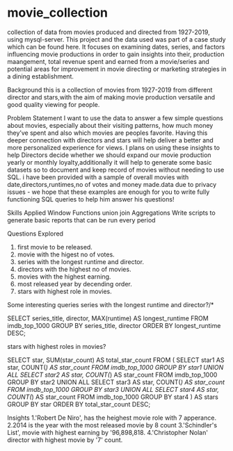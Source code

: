 # movie_collection
collection of data from movies produced and directed from 1927-2019, using mysql-server.
This project and the data used was part of a case study which can be found here. It focuses on examining dates, series, and factors influencing movie productions in order to gain insights into their, production maangement, total revenue spent and earned from a movie/series and potential areas for improvement in movie directing or marketing strategies in a dining establishment.

Background
this is a collection of movies from 1927-2019 from different director and stars,with the aim of making movie production versatile and good quality viewing for people.

Problem Statement
I want to use the data to answer a few simple questions about movies, especially about their visiting patterns, how much money they’ve spent and also which movies are peoples favorite. Having this deeper connection with directors and stars will help  deliver a better and more personalized experience for views.
I plans on using these insights to help Directors decide whether we should expand our movie production yearly or monthly loyalty,additionally it will help to generate some basic datasets so to document and keep record of movies without needing to use SQL.
i have been provided with a sample of overall movies with date,directors,runtimes,no of votes and money made.data due to privacy issues - we hope that these examples are enough for you to write fully functioning SQL queries to help him answer his questions!

Skills Applied
Window Functions
union join
Aggregations
Write scripts to generate basic reports that can be run every period

Questions Explored
1. first movie to be released.
2. movie with the higest no of votes.
3. series with the longest runtime and director.
4. directors with the highest no of movies.
5. movies with the highest earning.
6. most released year by decending order.
7. stars with highest role in movies.

Some interesting queries
series with the longest runtime and director?/*

SELECT series_title, director, MAX(runtime) AS longest_runtime
FROM imdb_top_1000
GROUP BY series_title, director
ORDER BY longest_runtime DESC;

stars with highest roles in movies?

SELECT star, SUM(star_count) AS total_star_count
FROM (
    SELECT star1 AS star, COUNT(*) AS star_count FROM imdb_top_1000 GROUP BY star1
    UNION ALL
    SELECT star2 AS star, COUNT(*) AS star_count FROM imdb_top_1000 GROUP BY star2
    UNION ALL
    SELECT star3 AS star, COUNT(*) AS star_count FROM imdb_top_1000 GROUP BY star3
    UNION ALL
    SELECT star4 AS star, COUNT(*) AS star_count FROM imdb_top_1000 GROUP BY star4
) AS stars
GROUP BY star
ORDER BY total_star_count DESC;

Insights
1.'Robert De Niro', has the heighest movie role with 7 apperance.
2.2014 is the year with the most released movie by 8 count
3.'Schindler\'s List', movie with highest earning by '96,898,818.
4.'Christopher Nolan' director with highest movie by '7' count.


